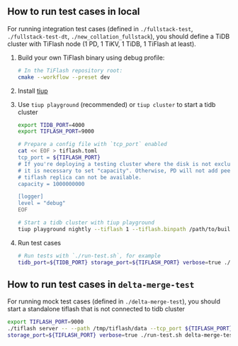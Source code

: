 ## How to run test cases in local

For running integration test cases (defined in `./fullstack-test`, `./fullstack-test-dt`, `./new_collation_fullstack`), you should define a TiDB cluster with TiFlash node (1 PD, 1 TiKV, 1 TiDB, 1 TiFlash at least).

1. Build your own TiFlash binary using debug profile:

    ```bash
    # In the TiFlash repository root:
    cmake --workflow --preset dev
    ```

2. Install [tiup](https://tiup.io/)
3. Use `tiup playground` (recommended) or `tiup cluster` to start a tidb cluster

    ```bash
    export TIDB_PORT=4000
    export TIFLASH_PORT=9000

    # Prepare a config file with `tcp_port` enabled
    cat << EOF > tiflash.toml
    tcp_port = ${TIFLASH_PORT}
    # If you're deploying a testing cluster where the disk is not exclusively dedicated to TiFlash,
    # it is necessary to set "capacity". Otherwise, PD will not add peers to TiFlash, making the
    # tiflash replica can not be available.
    capacity = 1000000000

    [logger]
    level = "debug"
    EOF

    # Start a tidb cluster with tiup playground
    tiup playground nightly --tiflash 1 --tiflash.binpath /path/to/build/tiflash --db.port ${TIDB_PORT} --tiflash.config ./tiflash.toml
    ```

4. Run test cases

    ```bash
    # Run tests with `./run-test.sh`, for example
    tidb_port=${TIDB_PORT} storage_port=${TIFLASH_PORT} verbose=true ./run-test.sh fullstack-test/ddl
    ```

## How to run test cases in `delta-merge-test`

For running mock test cases (defined in `./delta-merge-test`), you should start a standalone tiflash that is not connected to tidb cluster

```bash
export TIFLASH_PORT=9000
./tiflash server -- --path /tmp/tiflash/data --tcp_port ${TIFLASH_PORT}
storage_port=${TIFLASH_PORT} verbose=true ./run-test.sh delta-merge-test
```
